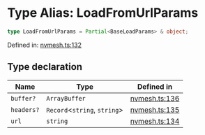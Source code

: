 # Type Alias: LoadFromUrlParams

```ts
type LoadFromUrlParams = Partial<BaseLoadParams> & object;
```

Defined in: [nvmesh.ts:132](https://github.com/niivue/niivue/blob/main/packages/niivue/src/nvmesh.ts#L132)

## Type declaration

| Name       | Type                           | Defined in                                                                                     |
| ---------- | ------------------------------ | ---------------------------------------------------------------------------------------------- |
| `buffer?`  | `ArrayBuffer`                  | [nvmesh.ts:136](https://github.com/niivue/niivue/blob/main/packages/niivue/src/nvmesh.ts#L136) |
| `headers?` | `Record`\<`string`, `string`\> | [nvmesh.ts:135](https://github.com/niivue/niivue/blob/main/packages/niivue/src/nvmesh.ts#L135) |
| `url`      | `string`                       | [nvmesh.ts:134](https://github.com/niivue/niivue/blob/main/packages/niivue/src/nvmesh.ts#L134) |
